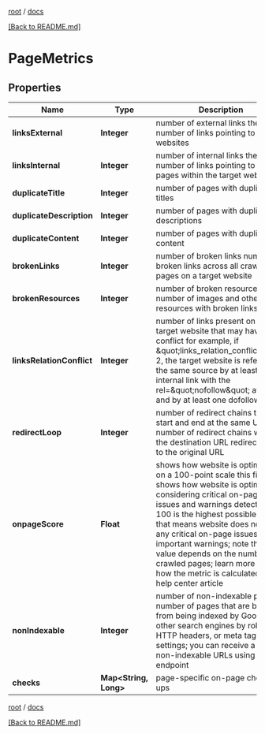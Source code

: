 [root](./../ "root") / [docs](./ "docs")

[[Back to README.md]](./../README.md "[Back to README.md]")

# PageMetrics

## Properties

| Name | Type | Description | Notes |
|------------ | ------------- | ------------- | -------------|
|**linksExternal** | **Integer** | number of external links the number of links pointing to other websites |  [optional] |
|**linksInternal** | **Integer** | number of internal links the number of links pointing to other pages within the target website |  [optional] |
|**duplicateTitle** | **Integer** | number of pages with duplicate titles |  [optional] |
|**duplicateDescription** | **Integer** | number of pages with duplicate descriptions |  [optional] |
|**duplicateContent** | **Integer** | number of pages with duplicate content |  [optional] |
|**brokenLinks** | **Integer** | number of broken links number of broken links across all crawled pages on a target website |  [optional] |
|**brokenResources** | **Integer** | number of broken resources the number of images and other resources with broken links |  [optional] |
|**linksRelationConflict** | **Integer** | number of links present on the target website that may have a conflict for example, if \&quot;links_relation_conflict\&quot;: 2, the target website is referring to the same source by at least one internal link with the rel&#x3D;\&quot;nofollow\&quot; attribute and by at least one dofollow link |  [optional] |
|**redirectLoop** | **Integer** | number of redirect chains that start and end at the same URL number of redirect chains where the destination URL redirects back to the original URL |  [optional] |
|**onpageScore** | **Float** | shows how website is optimized on a 100-point scale this field shows how website is optimized considering critical on-page issues and warnings detected; 100 is the highest possible score that means website does not have any critical on-page issues and important warnings; note that this value depends on the number of crawled pages; learn more about how the metric is calculated in this help center article |  [optional] |
|**nonIndexable** | **Integer** | number of non-indexable pages number of pages that are blocked from being indexed by Google and other search engines by robots.txt, HTTP headers, or meta tags settings; you can receive a list of non-indexable URLs using this endpoint |  [optional] |
|**checks** | **Map&lt;String, Long&gt;** | page-specific on-page check-ups |  [optional] |

[root](./../ "root") / [docs](./ "docs")

[[Back to README.md]](./../README.md "[Back to README.md]")